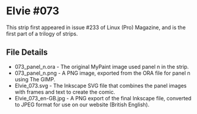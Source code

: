 Elvie #073
==========
This strip first appeared in issue #233 of Linux (Pro) Magazine, and is the first part of a trilogy of strips.


File Details
------------
* 073_panel_n.ora     - The original MyPaint image used panel n in the strip.
* 073_panel_n.png     - A PNG image, exported from the ORA file for panel n using The GIMP.
* Elvie_073.svg       - The Inkscape SVG file that combines the panel images with frames and text to create the comic.
* Elvie_073_en-GB.jpg - A PNG export of the final Inkscape file, converted to JPEG format for use on our website (British English).

